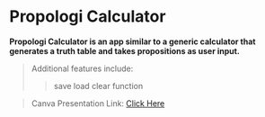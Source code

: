 # Propologi Calculator
**Propologi Calculator is an app similar to a generic calculator that generates a truth table and takes propositions as user input.**

> Additional features include: 
>> save 
>> load 
>> clear function


> Canva Presentation Link: [Click Here](https://www.canva.com/design/DAFU63rBUzE/_2qL3NSsJs6WBGCveMHBpg/view?utm_content=DAFU63rBUzE&utm_campaign=designshare&utm_medium=link&utm_source=publishsharelink)
